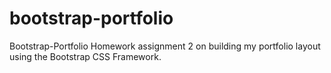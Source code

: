 # bootstrap-portfolio

Bootstrap-Portfolio
Homework assignment 2 on building my portfolio layout using the Bootstrap CSS Framework.
